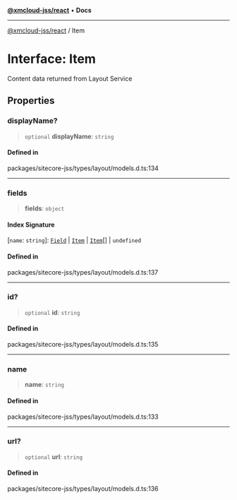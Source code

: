 [**@xmcloud-jss/react**](../README.md) • **Docs**

***

[@xmcloud-jss/react](../README.md) / Item

# Interface: Item

Content data returned from Layout Service

## Properties

### displayName?

> `optional` **displayName**: `string`

#### Defined in

packages/sitecore-jss/types/layout/models.d.ts:134

***

### fields

> **fields**: `object`

#### Index Signature

 \[`name`: `string`\]: [`Field`](Field.md) \| [`Item`](Item.md) \| [`Item`](Item.md)[] \| `undefined`

#### Defined in

packages/sitecore-jss/types/layout/models.d.ts:137

***

### id?

> `optional` **id**: `string`

#### Defined in

packages/sitecore-jss/types/layout/models.d.ts:135

***

### name

> **name**: `string`

#### Defined in

packages/sitecore-jss/types/layout/models.d.ts:133

***

### url?

> `optional` **url**: `string`

#### Defined in

packages/sitecore-jss/types/layout/models.d.ts:136
